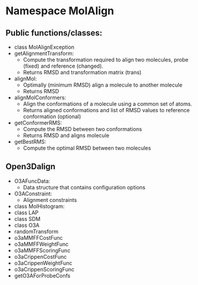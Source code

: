 # Namespace MolAlign

## Public functions/classes:

* class MolAlignException
* getAlignmentTransform: 
  * Compute the transformation required to align two molecules, probe (fixed) and reference (changed).
  * Returns RMSD and transformation matrix (trans)
* alignMol:
  * Optimally (minimum RMSD) align a molecule to another molecule
  * Returns RMSD
* alignMolConformers:
  * Align the conformations of a molecule using a common set of atoms.
  * Returns aligned conformations and list of RMSD values to reference conformation (optional)
* getConformerRMS:
  * Compute the RMSD between two conformations
  * Returns RMSD and aligns molecule
* getBestRMS:
  * Compute the optimal RMSD between two molecules

## Open3Dalign
* O3AFuncData:
  * Data structure that contains configuration options
* O3AConstraint:
  * Alignment constraints
* class MolHistogram:
* class LAP
* class SDM
* class O3A
* randomTransform
* o3aMMFFCostFunc
* o3aMMFFWeightFunc
* o3aMMFFScoringFunc
* o3aCrippenCostFunc
* o3aCrippenWeightFunc
* o3aCrippenScoringFunc
* getO3AForProbeConfs

